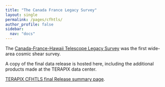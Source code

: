 ```yaml
---
title: "The Canada France Legacy Survey"
layout: single
permalink: /pages/cfhtls/
author_profile: false
sidebar:
  nav: "docs"
---
```


The [Canada-France-Hawaii Telescope Legacy Survey](https://www.cfht.hawaii.edu/Science/CFHLS/) was the first wide-area cosmic shear survey.

A copy of the final data release is hosted here, including the additional products made at the TERAPIX data center.

[TERAPIX CFHTLS final Release summary page](http://cfhtls.calet.org). 


